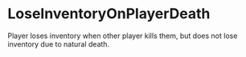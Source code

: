 # LoseInventoryOnPlayerDeath
 Player loses inventory when other player kills them, but does not lose inventory due to natural death.

